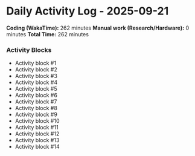 # Daily Activity Log - 2025-09-21

**Coding (WakaTime):** 262 minutes
**Manual work (Research/Hardware):** 0 minutes
**Total Time:** 262 minutes

### Activity Blocks
- Activity block #1
- Activity block #2
- Activity block #3
- Activity block #4
- Activity block #5
- Activity block #6
- Activity block #7
- Activity block #8
- Activity block #9
- Activity block #10
- Activity block #11
- Activity block #12
- Activity block #13
- Activity block #14
